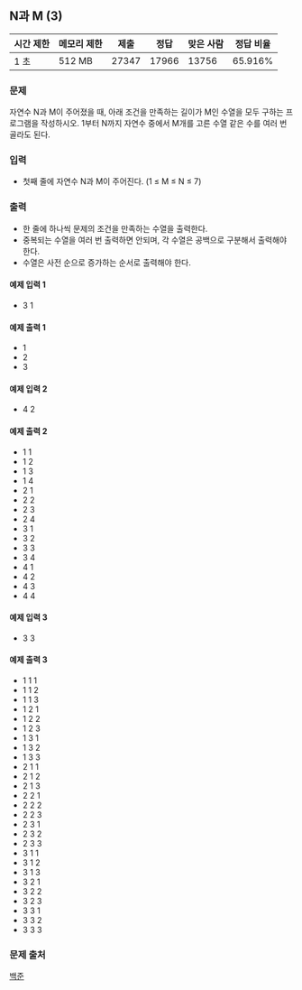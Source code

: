## N과 M (3)
 
|시간 제한|	메모리 제한|	제출|	정답|	맞은 사람|	정답 비율|
|---|---|---|---|---|---|
|1 초|	512 MB|	27347|	17966|	13756|	65.916%

### 문제
자연수 N과 M이 주어졌을 때, 아래 조건을 만족하는 길이가 M인 수열을 모두 구하는 프로그램을 작성하시오.
1부터 N까지 자연수 중에서 M개를 고른 수열
같은 수를 여러 번 골라도 된다.

### 입력
- 첫째 줄에 자연수 N과 M이 주어진다. (1 ≤ M ≤ N ≤ 7)

### 출력
- 한 줄에 하나씩 문제의 조건을 만족하는 수열을 출력한다. 
- 중복되는 수열을 여러 번 출력하면 안되며, 각 수열은 공백으로 구분해서 출력해야 한다.
- 수열은 사전 순으로 증가하는 순서로 출력해야 한다.

#### 예제 입력 1 
- 3 1

#### 예제 출력 1 
- 1
- 2
- 3

#### 예제 입력 2 
- 4 2

#### 예제 출력 2 
- 1 1
- 1 2
- 1 3
- 1 4
- 2 1
- 2 2
- 2 3
- 2 4
- 3 1
- 3 2
- 3 3
- 3 4
- 4 1
- 4 2
- 4 3
- 4 4

#### 예제 입력 3 
- 3 3

#### 예제 출력 3 
- 1 1 1
- 1 1 2
- 1 1 3
- 1 2 1
- 1 2 2
- 1 2 3
- 1 3 1
- 1 3 2
- 1 3 3
- 2 1 1
- 2 1 2
- 2 1 3
- 2 2 1
- 2 2 2
- 2 2 3
- 2 3 1
- 2 3 2
- 2 3 3
- 3 1 1
- 3 1 2
- 3 1 3
- 3 2 1
- 3 2 2
- 3 2 3
- 3 3 1
- 3 3 2
- 3 3 3

### 문제 출처
[백준](https://www.acmicpc.net/problem/15651)